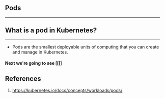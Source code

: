 ## Pods

---
## What is a pod in Kubernetes?
---
-   Pods are the smallest deployable units of computing that you can create and manage in Kubernetes.




#### Next we're going to see [[]]
## References
1. https://kubernetes.io/docs/concepts/workloads/pods/